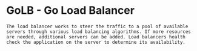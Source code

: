 # GoLB - Go Load Balancer

`The load balancer works to steer the traffic to a pool of available servers through various load balancing algorithms. If more resources are needed, additional servers can be added. Load balancers health check the application on the server to determine its availability.`


